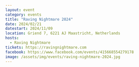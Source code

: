 ```yaml
---
layout: event
category: events
title: "Raving Nightmare 2024"
date: 2024/02/21
datestart: 2024/11/09
location: Griend 7, 6221 AJ Maastricht, Netherlands
hosts:
  - Raving Nightmare
tickets: https://ravingnightmare.com
facebook: https://www.facebook.com/events/415668554279178
image: /assets/img/events/raving-nightmare-2024.jpg
---
```

